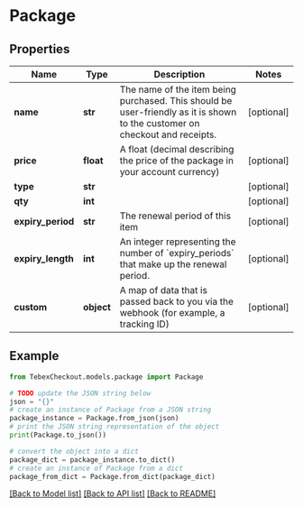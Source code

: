 # Package


## Properties

Name | Type | Description | Notes
------------ | ------------- | ------------- | -------------
**name** | **str** | The name of the item being purchased. This should be user-friendly as it is shown to the customer on checkout and receipts. | [optional] 
**price** | **float** | A float (decimal describing the price of the package in your account currency) | [optional] 
**type** | **str** |  | [optional] 
**qty** | **int** |  | [optional] 
**expiry_period** | **str** | The renewal period of this item | [optional] 
**expiry_length** | **int** | An integer representing the number of &#x60;expiry_periods&#x60; that make up the renewal period. | [optional] 
**custom** | **object** | A map of data that is passed back to you via the webhook (for example, a tracking ID) | [optional] 

## Example

```python
from TebexCheckout.models.package import Package

# TODO update the JSON string below
json = "{}"
# create an instance of Package from a JSON string
package_instance = Package.from_json(json)
# print the JSON string representation of the object
print(Package.to_json())

# convert the object into a dict
package_dict = package_instance.to_dict()
# create an instance of Package from a dict
package_from_dict = Package.from_dict(package_dict)
```
[[Back to Model list]](../README.md#documentation-for-models) [[Back to API list]](../README.md#documentation-for-api-endpoints) [[Back to README]](../README.md)


